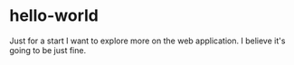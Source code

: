 # hello-world
Just for a start
I want to explore more on the web application. I believe it's going to be just fine.
